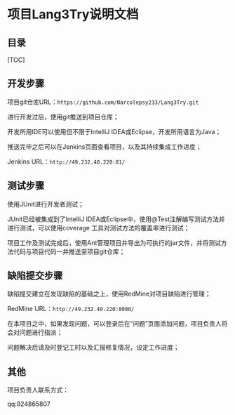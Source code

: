 # 项目Lang3Try说明文档

## 目录

[TOC]

## 开发步骤

项目git仓库URL：`https://github.com/Narcolepsy233/Lang3Try.git`

进行开发过后，使用git推送到项目仓库；

开发所用IDE可以使用但不限于IntelliJ IDEA或Eclipse，开发所用语言为Java；

推送完毕之后可以在Jenkins页面查看项目，以及其持续集成工作进度；

Jenkins URL：`http://49.232.40.220:81/`

## 测试步骤

使用JUnit进行开发者测试；

JUnit已经被集成到了IntelliJ IDEA或Eclipse中，使用@Test注解编写测试方法并进行测试，可以使用coverage 工具对测试方法的覆盖率进行测试；

项目工作及测试完成后，使用Ant管理项目并导出为可执行的jar文件，并将测试方法代码与项目代码一并推送至项目git仓库；

## 缺陷提交步骤

缺陷提交建立在发现缺陷的基础之上，使用RedMine对项目缺陷进行管理；

RedMine URL：`http://49.232.40.220:8080/`

在本项目之中，如果发现问题，可以登录后在“问题”页面添加问题，项目负责人将会对问题进行指派；

问题解决后请及时登记工时以及汇报修复情况，设定工作进度；

## 其他

项目负责人联系方式：

qq:924865807